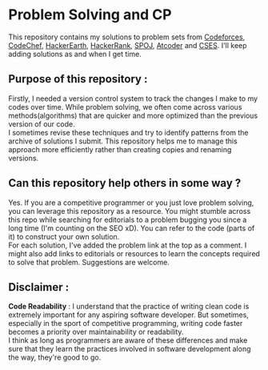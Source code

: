 # Problem Solving and CP
This repository contains my solutions to problem sets from [Codeforces](https://codeforces.com/), [CodeChef](https://www.codechef.com/), [HackerEarth](https://www.hackerearth.com/practice/), [HackerRank](https://www.hackerrank.com/dashboard), [SPOJ](https://www.spoj.com/problems/classical/), [Atcoder](https://atcoder.jp/) and [CSES](https://cses.fi/problemset/). I'll keep adding solutions as and when I get time.

## Purpose of this repository :  
Firstly, I needed a version control system to track the changes I make to my codes over time. While problem solving, we often come across various methods(algorithms) that are quicker and more optimized than the previous version of our code.    
I sometimes revise these techniques and try to identify patterns from the archive of solutions I submit. This repository helps me to manage this approach more efficiently rather than creating copies and renaming versions.

## Can this repository help others in some way ?
Yes. If you are a competitive programmer or you just love problem solving, you can leverage this repository as a resource. You might stumble across this repo while searching for editorials to a problem bugging you since a long time (I'm counting on the SEO xD). You can refer to the code (parts of it) to construct your own solution.  
For each solution, I've added the problem link at the top as a comment. I might also add links to editorials or resources to learn the concepts required to solve that problem. Suggestions are welcome.

## Disclaimer :
**Code Readability** : I understand that the practice of writing clean code is extremely important for any aspiring software developer. But sometimes, especially in the sport of competitive programming, writing code faster becomes a priority over maintainability or readability.    
I think as long as programmers are aware of these differences and make sure that they learn the practices involved in software development along the way, they're good to go.